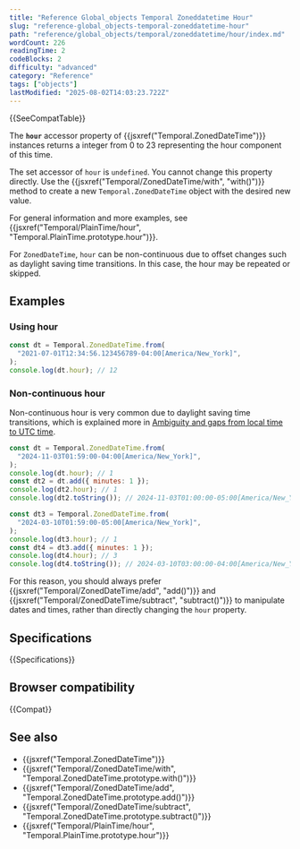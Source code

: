 ```yaml
---
title: "Reference Global_objects Temporal Zoneddatetime Hour"
slug: "reference-global_objects-temporal-zoneddatetime-hour"
path: "reference/global_objects/temporal/zoneddatetime/hour/index.md"
wordCount: 226
readingTime: 2
codeBlocks: 2
difficulty: "advanced"
category: "Reference"
tags: ["objects"]
lastModified: "2025-08-02T14:03:23.722Z"
---
```



{{SeeCompatTable}}

The **`hour`** accessor property of {{jsxref("Temporal.ZonedDateTime")}} instances returns a integer from 0 to 23 representing the hour component of this time.

The set accessor of `hour` is `undefined`. You cannot change this property directly. Use the {{jsxref("Temporal/ZonedDateTime/with", "with()")}} method to create a new `Temporal.ZonedDateTime` object with the desired new value.

For general information and more examples, see {{jsxref("Temporal/PlainTime/hour", "Temporal.PlainTime.prototype.hour")}}.

For `ZonedDateTime`, `hour` can be non-continuous due to offset changes such as daylight saving time transitions. In this case, the hour may be repeated or skipped.

## Examples

### Using hour

```js
const dt = Temporal.ZonedDateTime.from(
  "2021-07-01T12:34:56.123456789-04:00[America/New_York]",
);
console.log(dt.hour); // 12
```

### Non-continuous hour

Non-continuous hour is very common due to daylight saving time transitions, which is explained more in [Ambiguity and gaps from local time to UTC time](/en-US/docs/Web/JavaScript/Reference/Global_Objects/Temporal/ZonedDateTime#ambiguity_and_gaps_from_local_time_to_utc_time).

```js
const dt = Temporal.ZonedDateTime.from(
  "2024-11-03T01:59:00-04:00[America/New_York]",
);
console.log(dt.hour); // 1
const dt2 = dt.add({ minutes: 1 });
console.log(dt2.hour); // 1
console.log(dt2.toString()); // 2024-11-03T01:00:00-05:00[America/New_York]

const dt3 = Temporal.ZonedDateTime.from(
  "2024-03-10T01:59:00-05:00[America/New_York]",
);
console.log(dt3.hour); // 1
const dt4 = dt3.add({ minutes: 1 });
console.log(dt4.hour); // 3
console.log(dt4.toString()); // 2024-03-10T03:00:00-04:00[America/New_York]
```

For this reason, you should always prefer {{jsxref("Temporal/ZonedDateTime/add", "add()")}} and {{jsxref("Temporal/ZonedDateTime/subtract", "subtract()")}} to manipulate dates and times, rather than directly changing the `hour` property.

## Specifications

{{Specifications}}

## Browser compatibility

{{Compat}}

## See also

- {{jsxref("Temporal.ZonedDateTime")}}
- {{jsxref("Temporal/ZonedDateTime/with", "Temporal.ZonedDateTime.prototype.with()")}}
- {{jsxref("Temporal/ZonedDateTime/add", "Temporal.ZonedDateTime.prototype.add()")}}
- {{jsxref("Temporal/ZonedDateTime/subtract", "Temporal.ZonedDateTime.prototype.subtract()")}}
- {{jsxref("Temporal/PlainTime/hour", "Temporal.PlainTime.prototype.hour")}}
